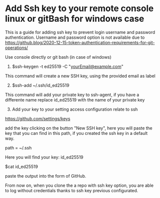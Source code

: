 # Add Ssh key to your remote console linux or gitBash for windows case

This is a guide for adding ssh key to prevent login username and password authentication.
Username and password option is not available due to https://github.blog/2020-12-15-token-authentication-requirements-for-git-operations/

Use console directly or git bash (in case of windows)

1) $ssh-keygen -t ed25519 -C "yourEmail@example.com"

This command will create a new SSH key, using the provided email as label

2) $ssh-add ~/.ssh/id_ed25519

This command will add your private key to ssh-agent, if you have a differente name replace id_ed25519 with the name of your private key

3) Add your key to your setting access configuration relate to ssh

https://github.com/settings/keys

add the key clicking on the button "New SSH key", here you will paste the key that you can find in this path, if you created the ssh key in a default way.

path = ~/.ssh

Here you will find your key: id_ed25519

$cat id_ed25519

paste the output into the form of GitHub.

From now on, when you clone the a repo with ssh key option, you are able to log without credentials thanks to ssh key previous configurated.



